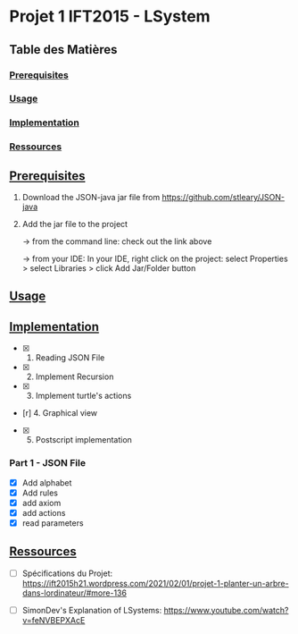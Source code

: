 # Projet 1 IFT2015 - LSystem

## Table des Matières

### [Prerequisites](#prerequisites)
### [Usage](#usage)
### [Implementation](#implementation)
### [Ressources](#ressources)

## [Prerequisites](#prerequisites)

1. Download the JSON-java jar file from https://github.com/stleary/JSON-java
2. Add the jar file to the project 
   
   -> from the command line: check out the link above
   
   -> from your IDE: In your IDE, right click on the project:
	select Properties > select Libraries > click Add Jar/Folder button

## [Usage](#usage)

## [Implementation](#implementation)

- [x] 1. Reading JSON File
- [x] 2. Implement Recursion
- [x] 3. Implement turtle's actions
- [r] 4. Graphical view
- [x] 5. Postscript implementation

### Part 1 - JSON File

- [x] Add alphabet
- [x] Add rules
- [x] add axiom
- [x] add actions
- [x] read parameters

## [Ressources](#ressources)


- [ ] Spécifications du Projet: https://ift2015h21.wordpress.com/2021/02/01/projet-1-planter-un-arbre-dans-lordinateur/#more-136  
- [ ] SimonDev's Explanation of LSystems: https://www.youtube.com/watch?v=feNVBEPXAcE

